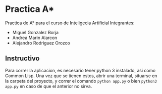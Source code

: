 # Practica A*
Practica de A* para el curso de Inteligecia Artificial
Integrantes:
* Miguel Gonzalez Borja
* Andrea Marin Alarcon
* Alejandro Rodriguez Orozco
## Instructivo
Para correr la aplicacion, es necesario tener python 3 instalado, asi como Common Lisp. Una vez que se tienen estos, abrir una terminal, situarse en la carpeta del proyecto, y correr el comando `python app.py` o bien `python3 app.py` en caso de que el anterior no sirva.
